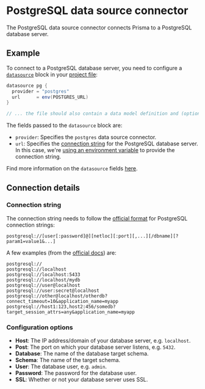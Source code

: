 # PostgreSQL data source connector

The PostgreSQL data source connector connects Prisma to a PostgreSQL database server.

## Example

To connect to a PostgreSQL database server, you need to configure a [`datasource`]() block in your [project file]():

```groovy
datasource pg {
  provider = "postgres"
  url      = env(POSTGRES_URL)
}

// ... the file should also contain a data model definition and (optionally) generators
```

The fields passed to the `datasource` block are:

- `provider`: Specifies the `postgres` data source connector.
- `url`: Specifies the [connection string](#connection-string) for the PostgreSQL database server. In this case, we're [using an environment variable]() to provide the connection string.

Find more information on the `datasource` fields [here]().

## Connection details

### Connection string

The connection string needs to follow the [official format](https://www.postgresql.org/docs/10/libpq-connect.html#id-1.7.3.8.3.6) for PostgreSQL connection strings:

```
postgresql://[user[:password]@][netloc][:port][,...][/dbname][?param1=value1&...]
```

A few examples (from the [official docs](ttps://www.postgresql.org/docs/10/libpq-connect.html)) are:

```
postgresql://
postgresql://localhost
postgresql://localhost:5433
postgresql://localhost/mydb
postgresql://user@localhost
postgresql://user:secret@localhost
postgresql://other@localhost/otherdb?connect_timeout=10&application_name=myapp
postgresql://host1:123,host2:456/somedb?target_session_attrs=any&application_name=myapp
```

### Configuration options

- **Host**: The IP address/domain of your database server, e.g. `localhost`.
- **Post**: The port on which your database server listens, e.g. `5432`.
- **Database**: The name of the database target schema. 
- **Schema**: The name of the target schema. 
- **User**: The database user, e.g. `admin`.
- **Password**: The password for the database user.
- **SSL**: Whether or not your database server uses SSL.